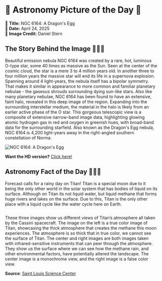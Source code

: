 # 🌌 Astronomy Picture of the Day 🌌
🔭 **Title:** NGC 6164: A Dragon's Egg  
📅 **Date:** April 24, 2025  
📸 **Image Credit:** Daniel Stern  

## The Story Behind the Image 🧑‍🚀🔭
Beautiful emission nebula NGC 6164 was created by a rare, hot, luminous O-type star, some 40 times as massive as the Sun. Seen at the center of the cosmic cloud, the star is a mere 3 to 4 million years old. In another three to four million years the massive star will end its life in a supernova explosion. Spanning around 4 light-years, the nebula itself has a bipolar symmetry. That makes it similar in appearance to more common and familiar planetary nebulae - the gaseous shrouds surrounding dying sun-like stars. Also like many planetary nebulae, NGC 6164 has been found to have an extensive, faint halo, revealed in this deep image of the region. Expanding into the surrounding interstellar medium, the material in the halo is likely from an earlier active phase of the O star. This gorgeous telescopic view is a composite of extensive narrow-band image data, highlighting glowing atomic hydrogen gas in red and oxygen in greenish hues, with broad-band data for the surrounding starfield. Also known as the Dragon's Egg nebula, NGC 6164 is 4,200 light-years away in the right-angled southern constellation of Norma.

![NGC 6164: A Dragon's Egg](https://apod.nasa.gov/apod/image/2504/NGC_6164_r4_1024.jpg)

**Want the HD version?** [Click here!](https://apod.nasa.gov/apod/image/2504/NGC_6164_r4_2048.jpg)

## Astronomy Fact of the Day 👩‍🚀🚀 
<p>Forecast calls for a rainy day on Titan! Titan is a special moon due to it being the only other world in the solar system that has bodies of liquid on its surface. Although on Titan its not liquid water, but liquid methane that forms huge rivers and lakes on the surface. Due to this, Titan is the only other place with a liquid cycle like the water cycle here on Earth.</p>
<p><img src="https://www.slsc.org/wp-content/uploads/2025/04/apr-24.jpg" alt=""/></p>
<p>These three images show us different views of Titan’s atmosphere all taken by the Cassini spacecraft. The image on the left is a true color image of Titan, showcasing the thick atmosphere that creates the methane this moon experiences. The atmosphere is so thick that in true color, we cannot see the surface of Titan. The center and right images are both images taken with infrared-sensitive instruments that can peer through the atmosphere. They show us the surface where we can see how the methane rain, and other environmental factors, have potentially altered the landscape. The center image is a monochrome view, and the right image is a false color view.</p>

**Source**: [Saint Louis Science Center](https://www.slsc.org/astronomy-fact-of-the-day-april-24-2025/)
